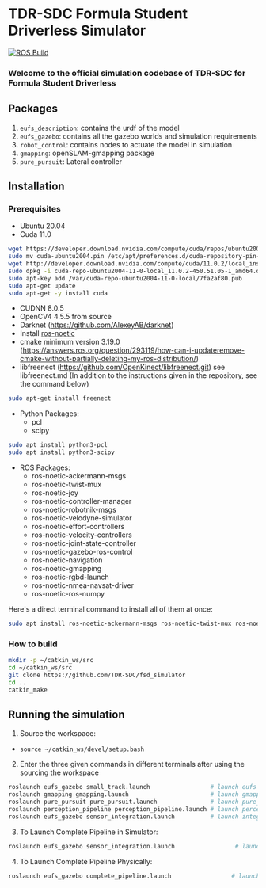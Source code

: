 # TDR-SDC Formula Student Driverless Simulator
[![ROS Build](https://github.com/TDR-SDC/fsd_simulator/actions/workflows/test_build.yml/badge.svg?branch=master)](https://github.com/TDR-SDC/fsd_simulator/actions/workflows/test_build.yml)
### Welcome to the official simulation codebase of TDR-SDC for Formula Student Driverless

## Packages
1. `eufs_description`: contains the urdf of the model
2. `eufs_gazebo`: contains all the gazebo worlds and simulation requirements
3. `robot_control`: contains nodes to actuate the model in simulation
4. `gmapping`: openSLAM-gmapping package
5. `pure_pursuit`: Lateral controller

## Installation
### Prerequisites
- Ubuntu 20.04
- Cuda 11.0
```bash
wget https://developer.download.nvidia.com/compute/cuda/repos/ubuntu2004/x86_64/cuda-ubuntu2004.pin
sudo mv cuda-ubuntu2004.pin /etc/apt/preferences.d/cuda-repository-pin-600
wget http://developer.download.nvidia.com/compute/cuda/11.0.2/local_installers/cuda-repo-ubuntu2004-11-0-local_11.0.2-450.51.05-1_amd64.deb
sudo dpkg -i cuda-repo-ubuntu2004-11-0-local_11.0.2-450.51.05-1_amd64.deb
sudo apt-key add /var/cuda-repo-ubuntu2004-11-0-local/7fa2af80.pub
sudo apt-get update
sudo apt-get -y install cuda
```
- CUDNN 8.0.5
- OpenCV4 4.5.5 from source
- Darknet (https://github.com/AlexeyAB/darknet)
- Install [ros-noetic](http://wiki.ros.org/noetic/Installation/Ubuntu)
- cmake minimum version 3.19.0 (https://answers.ros.org/question/293119/how-can-i-updateremove-cmake-without-partially-deleting-my-ros-distribution/)
- libfreenect (https://github.com/OpenKinect/libfreenect.git) see libfreenect.md (In addition to the instructions given in the repository, see the command below)
```bash
sudo apt-get install freenect
```
- Python Packages:
  - pcl
  - scipy 
```bash
sudo apt install python3-pcl
sudo apt install python3-scipy
```
-  ROS Packages:
    - ros-noetic-ackermann-msgs
    - ros-noetic-twist-mux
    - ros-noetic-joy
    - ros-noetic-controller-manager
    - ros-noetic-robotnik-msgs
    - ros-noetic-velodyne-simulator
    - ros-noetic-effort-controllers
    - ros-noetic-velocity-controllers
    - ros-noetic-joint-state-controller
    - ros-noetic-gazebo-ros-control
    - ros-noetic-navigation
    - ros-noetic-gmapping
    - ros-noetic-rgbd-launch
    - ros-noetic-nmea-navsat-driver
    - ros-noetic-ros-numpy

Here's a direct terminal command to install all of them at once:
```bash
sudo apt install ros-noetic-ackermann-msgs ros-noetic-twist-mux ros-noetic-joy ros-noetic-controller-manager ros-noetic-velodyne-simulator ros-noetic-effort-controllers ros-noetic-velocity-controllers ros-noetic-joint-state-controller ros-noetic-gazebo-ros-control ros-noetic-navigation ros-noetic-gmapping ros-noetic-rgbd-launch ros-noetic-nmea-navsat-driver ros-noetic-ros-numpy
```

### How to build
```bash
mkdir -p ~/catkin_ws/src
cd ~/catkin_ws/src
git clone https://github.com/TDR-SDC/fsd_simulator
cd ..
catkin_make
```

## Running the simulation
1. Source the workspace:

- ```source ~/catkin_ws/devel/setup.bash```

2. Enter the three given commands in different terminals after using the sourcing the workspace
```bash
roslaunch eufs_gazebo small_track.launch                 # launch eufs simulator
roslaunch gmapping gmapping.launch                       # launch gmapping
roslaunch pure_pursuit pure_pursuit.launch               # launch pure_pursuit controller
roslaunch perception_pipeline perception_pipeline.launch # launch perception YOLOv4 tiny pipeline
roslaunch eufs_gazebo sensor_integration.launch          # launch integrated pipeline
```
3. To Launch Complete Pipeline in Simulator:
```bash
roslaunch eufs_gazebo sensor_integration.launch                 # launch Complete Pipeline
``` 
4. To Launch Complete Pipeline Physically:
```bash
roslaunch eufs_gazebo complete_pipeline.launch                 # launch Complete Pipeline
``` 
